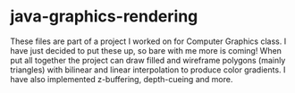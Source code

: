 # java-graphics-rendering

These files are part of a project I worked on for Computer Graphics class. I have just decided to put these up,
so bare with me more is coming! When put all together the project can draw filled and wireframe polygons (mainly triangles)
with bilinear and linear interpolation to produce color gradients. I have also implemented z-buffering, depth-cueing and more.

